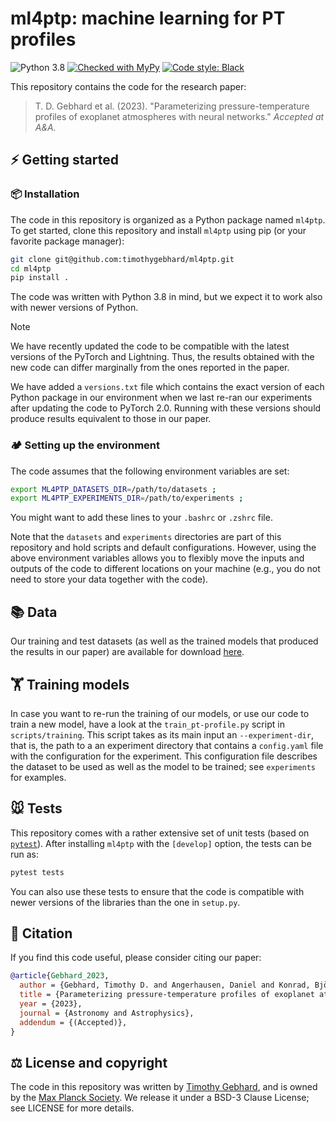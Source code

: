 # ml4ptp: machine learning for PT profiles

![Python 3.8](https://img.shields.io/badge/python-3.8+-blue)
[![Checked with MyPy](https://img.shields.io/badge/mypy-checked-blue)](https://github.com/python/mypy)
[![Code style: Black](https://img.shields.io/badge/code%20style-black-000000.svg)](https://github.com/ambv/black)


This repository contains the code for the research paper:

> T. D. Gebhard et al. (2023). "Parameterizing pressure-temperature profiles of exoplanet atmospheres with neural networks." _Accepted at A&A._


## ⚡ Getting started

### 📦 Installation

The code in this repository is organized as a Python package named `ml4ptp`.
To get started, clone this repository and install `ml4ptp` using pip (or your favorite package manager):

```bash
git clone git@github.com:timothygebhard/ml4ptp.git
cd ml4ptp
pip install .
```

The code was written with Python 3.8 in mind, but we expect it to work also with newer versions of Python.

> [!NOTE]  
> We have recently updated the code to be compatible with the latest versions of the PyTorch and Lightning.
> Thus, the results obtained with the new code can differ marginally from the ones reported in the paper. 
>
> We have added a `versions.txt` file which contains the exact version of each Python package in our environment when we last re-ran our experiments after updating the code to PyTorch 2.0. 
> Running with these versions should produce results equivalent to those in our paper.


### 🏕 Setting up the environment

The code assumes that the following environment variables are set:

```bash
export ML4PTP_DATASETS_DIR=/path/to/datasets ;
export ML4PTP_EXPERIMENTS_DIR=/path/to/experiments ;
```

You might want to add these lines to your `.bashrc` or `.zshrc` file.

Note that the `datasets` and `experiments` directories are part of this repository and hold scripts and default configurations.
However, using the above environment variables allows you to flexibly move the inputs and outputs of the code to different locations on your machine (e.g., you do not need to store your data together with the code).

## 📚 Data

Our training and test datasets (as well as the trained models that produced the results in our paper) are available for download [here](https://doi.org/10.17617/3.K2CY3M).

## 🏋️ Training models

In case you want to re-run the training of our models, or use our code to train a new model, have a look at the `train_pt-profile.py` script in `scripts/training`.
This script takes as its main input an `--experiment-dir`, that is, the path to a an experiment directory that contains a `config.yaml` file with the configuration for the experiment.
This configuration file describes the dataset to be used as well as the model to be trained; see `experiments` for examples. 

## 🐭 Tests

This repository comes with a rather extensive set of unit tests (based on [`pytest`](https://pytest.org)). 
After installing `ml4ptp` with the `[develop]` option, the tests can be run as:

```bash
pytest tests
```

You can also use these tests to ensure that the code is compatible with newer versions of the libraries than the one in `setup.py`.

## 📜 Citation

If you find this code useful, please consider citing our paper:

```bibtex
@article{Gebhard_2023,
  author = {Gebhard, Timothy D. and Angerhausen, Daniel and Konrad, Björn S. and Alei, Eleonora and Quanz, Sascha P. and Schölkopf, Bernhard},
  title = {Parameterizing pressure-temperature profiles of exoplanet atmospheres with neural networks},
  year = {2023},
  journal = {Astronomy and Astrophysics},
  addendum = {(Accepted)},
}
```

## ⚖️ License and copyright

The code in this repository was written by [Timothy Gebhard](https://timothygebhard.de), and is owned by the [Max Planck Society](https://www.mpg.de/en).
We release it under a BSD-3 Clause License; see LICENSE for more details.
